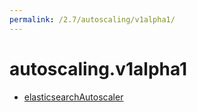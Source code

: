 ```yaml
---
permalink: /2.7/autoscaling/v1alpha1/
---
```


# autoscaling.v1alpha1



* [elasticsearchAutoscaler](elasticsearchAutoscaler.md)